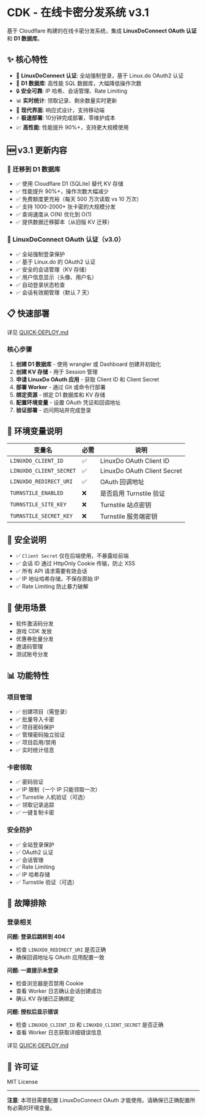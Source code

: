 ﻿# CDK - 在线卡密分发系统 v3.1

基于 Cloudflare 构建的在线卡密分发系统，集成 **LinuxDoConnect OAuth 认证** 和 **D1 数据库**。

## ✨ 核心特性

- 🔐 **LinuxDoConnect 认证**: 全站强制登录，基于 Linux.do OAuth2 认证
- 🚀 **D1 数据库**: 高性能 SQL 数据库，大幅降低操作次数
- 🔒 **安全可靠**: IP 哈希、会话管理、Rate Limiting
- 📊 **实时统计**: 领取记录、剩余数量实时更新
- 🎨 **现代界面**: 响应式设计，支持移动端
- ⚡ **极速部署**: 10分钟完成部署，零维护成本
- 📈 **高性能**: 性能提升 90%+，支持更大规模使用

## 🆕 v3.1 更新内容

### 🚀 迁移到 D1 数据库

- ✅ 使用 Cloudflare D1 (SQLite) 替代 KV 存储
- ✅ 性能提升 90%+，操作次数大幅减少
- ✅ 免费额度更充裕（每天 500 万次读取 vs 10 万次）
- ✅ 支持 1000-2000+ 张卡密的大规模分发
- ✅ 查询速度从 O(N) 优化到 O(1)
- ✅ 提供数据迁移脚本（从旧版 KV 迁移）

### 🔐 LinuxDoConnect OAuth 认证（v3.0）

- ✅ 全站强制登录保护
- ✅ 基于 Linux.do 的 OAuth2 认证
- ✅ 安全的会话管理（KV 存储）
- ✅ 用户信息显示（头像、用户名）
- ✅ 自动登录状态检查
- ✅ 会话有效期管理（默认 7 天）

## 📋 快速部署

详见 [QUICK-DEPLOY.md](./QUICK-DEPLOY.md)

### 核心步骤

1. **创建 D1 数据库** - 使用 wrangler 或 Dashboard 创建并初始化
2. **创建 KV 存储** - 用于 Session 管理
3. **申请 LinuxDo OAuth 应用** - 获取 Client ID 和 Client Secret
4. **部署 Worker** - 通过 Git 或命令行部署
5. **绑定资源** - 绑定 D1 数据库和 KV 存储
6. **配置环境变量** - 设置 OAuth 凭证和回调地址
7. **验证部署** - 访问网站并完成登录

## 📝 环境变量说明

| 变量名 | 必需 | 说明 |
|--------|------|------|
| `LINUXDO_CLIENT_ID` | ✅ | LinuxDo OAuth Client ID |
| `LINUXDO_CLIENT_SECRET` | ✅ | LinuxDo OAuth Client Secret |
| `LINUXDO_REDIRECT_URI` | ✅ | OAuth 回调地址 |
| `TURNSTILE_ENABLED` | ❌ | 是否启用 Turnstile 验证 |
| `TURNSTILE_SITE_KEY` | ❌ | Turnstile 站点密钥 |
| `TURNSTILE_SECRET_KEY` | ❌ | Turnstile 服务端密钥 |

## 🔐 安全说明

- ✅ `Client Secret` 仅在后端使用，不暴露给前端
- ✅ 会话 ID 通过 HttpOnly Cookie 传输，防止 XSS
- ✅ 所有 API 请求需要有效会话
- ✅ IP 地址哈希存储，不保存原始 IP
- ✅ Rate Limiting 防止暴力破解

## 🎯 使用场景

- 软件激活码分发
- 游戏 CDK 发放
- 优惠券批量分发
- 邀请码管理
- 测试账号分发

## 📊 功能特性

### 项目管理

- ✅ 创建项目（需登录）
- ✅ 批量导入卡密
- ✅ 项目密码保护
- ✅ 管理密码独立验证
- ✅ 项目启用/禁用
- ✅ 实时统计信息

### 卡密领取

- ✅ 密码验证
- ✅ IP 限制（一个 IP 只能领取一次）
- ✅ Turnstile 人机验证（可选）
- ✅ 领取记录追踪
- ✅ 一键复制卡密

### 安全防护

- ✅ 全站登录保护
- ✅ OAuth2 认证
- ✅ 会话管理
- ✅ Rate Limiting
- ✅ IP 哈希存储
- ✅ Turnstile 验证（可选）

## 🚨 故障排除

### 登录相关

**问题: 登录后跳转到 404**
- 检查 `LINUXDO_REDIRECT_URI` 是否正确
- 确保回调地址与 OAuth 应用配置一致

**问题: 一直提示未登录**
- 检查浏览器是否禁用 Cookie
- 查看 Worker 日志确认会话创建成功
- 确认 KV 存储已正确绑定

**问题: 授权后显示错误**
- 检查 `LINUXDO_CLIENT_ID` 和 `LINUXDO_CLIENT_SECRET` 是否正确
- 查看 Worker 日志获取详细错误信息

详见 [QUICK-DEPLOY.md](./QUICK-DEPLOY.md)

## 📄 许可证

MIT License

---

**注意**: 本项目需要配置 LinuxDoConnect OAuth 才能使用。请确保已正确配置所有必需的环境变量。
